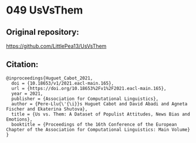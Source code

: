 # 049 UsVsThem

## Original repository:
https://github.com/LittlePea13/UsVsThem

## Citation:
```
@inproceedings{Huguet_Cabot_2021,
  doi = {10.18653/v1/2021.eacl-main.165},
  url = {https://doi.org/10.18653%2Fv1%2F2021.eacl-main.165},
  year = 2021,
  publisher = {Association for Computational Linguistics},
  author = {Pere-Llu{\'{\i}}s Huguet Cabot and David Abadi and Agneta Fischer and Ekaterina Shutova},
  title = {Us vs. Them: A Dataset of Populist Attitudes, News Bias and Emotions},
  booktitle = {Proceedings of the 16th Conference of the European Chapter of the Association for Computational Linguistics: Main Volume}
}
```